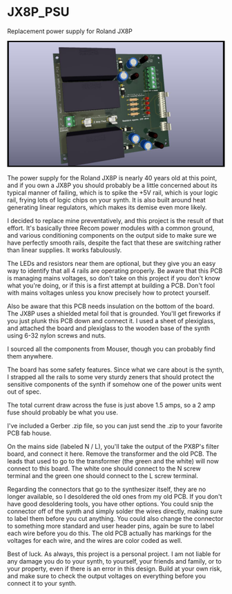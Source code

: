 # JX8P_PSU
Replacement power supply for Roland JX8P

![Alt text](JX8P_PSU.jpg)

The power supply for the Roland JX8P is nearly 40 years old at this point, and if you own a JX8P you should probably be a little concerned about its 
typical manner of failing, which is to spike the +5V rail, which is your logic rail, frying lots of logic chips on your synth.  It is also built 
around heat generating linear regulators, which makes its demise even more likely.

I decided to replace mine preventatively, and this project is the result of that effort.  It's basically three Recom power modules with a common ground, and 
various conditioning components on the output side to make sure we have perfectly smooth rails, despite the fact that these are switching rather than linear 
supplies.  It works fabulously.

The LEDs and resistors near them are optional, but they give you an easy way to identify that all 4 rails are operating properly.  Be aware that this 
PCB is managing mains voltages, so don't take on this project if you don't know what you're doing, or if this is a first attempt at building a PCB.  Don't 
fool with mains voltages unless you know precisely how to protect yourself.

Also be aware that this PCB needs insulation on the bottom of the board.  The JX8P uses a shielded metal foil that is grounded.  You'll get fireworks if you 
just plunk this PCB down and connect it.  I used a sheet of plexiglass, and attached the board and plexiglass to the wooden base of the synth using 6-32 
nylon screws and nuts.

I sourced all the components from Mouser, though you can probably find them anywhere.  

The board has some safety features.  Since what we care about is the synth, I strapped all the rails to some very sturdy zeners that should protect the 
sensitive components of the synth if somehow one of the power units went out of spec.

The total current draw across the fuse is just above 1.5 amps, so a 2 amp fuse should probably be what you use.

I've included a Gerber .zip file, so you can just send the .zip to your favorite PCB fab house.

On the mains side (labeled N / L), you'll take the output of the PX8P's filter board, and connect it here.  Remove the transformer and the old PCB.  The 
leads that used to go to the transformer (the green and the white) will now connect to this board.  The white one should connect to the N screw terminal and 
the green one should connect to the L screw terminal.

Regarding the connectors that go to the synthesizer itself, they are no longer available, so I desoldered the old ones from my old PCB.  If you don't have 
good desoldering tools, you have other options.  You could snip the connector off of the synth and simply solder the wires directly, making sure to label 
them before you cut anything.  You could also change the connector to something more standard and user header pins, again be sure to label each wire before 
you do this.  The old PCB actually has markings for the voltages for each wire, and the wires are color coded as well.

Best of luck.  As always, this project is a personal project.  I am not liable for any damage you do to your synth, to yourself, your friends and family, or 
to your property, even if there is an error in this design.  Build at your own risk, and make sure to check the output voltages on everything before you connect it to your synth.

